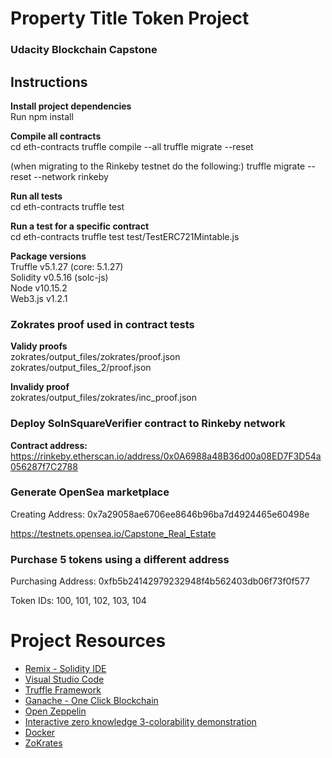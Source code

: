 # Property Title Token Project

### Udacity Blockchain Capstone

## Instructions

**Install project dependencies**  
Run npm install

**Compile all contracts**  
cd eth-contracts
truffle compile --all
truffle migrate --reset

(when migrating to the Rinkeby testnet do the following:)
truffle migrate --reset --network rinkeby

**Run all tests**  
cd eth-contracts
truffle test

**Run a test for a specific contract**  
cd eth-contracts
truffle test test/TestERC721Mintable.js

**Package versions**  
Truffle v5.1.27 (core: 5.1.27)  
Solidity v0.5.16 (solc-js)  
Node v10.15.2  
Web3.js v1.2.1

### Zokrates proof used in contract tests

**Validy proofs**  
zokrates/output_files/zokrates/proof.json  
zokrates/output_files_2/proof.json

**Invalidy proof**  
zokrates/output_files/zokrates/inc_proof.json

### Deploy SolnSquareVerifier contract to Rinkeby network

**Contract address:**
https://rinkeby.etherscan.io/address/0x0A6988a48B36d00a08ED7F3D54a056287f7C2788

### Generate OpenSea marketplace

Creating Address: 0x7a29058ae6706ee8646b96ba7d4924465e60498e

https://testnets.opensea.io/Capstone_Real_Estate

### Purchase 5 tokens using a different address

Purchasing Address: 0xfb5b24142979232948f4b562403db06f73f0f577

Token IDs: 100, 101, 102, 103, 104

# Project Resources

- [Remix - Solidity IDE](https://remix.ethereum.org/)
- [Visual Studio Code](https://code.visualstudio.com/)
- [Truffle Framework](https://truffleframework.com/)
- [Ganache - One Click Blockchain](https://truffleframework.com/ganache)
- [Open Zeppelin ](https://openzeppelin.org/)
- [Interactive zero knowledge 3-colorability demonstration](http://web.mit.edu/~ezyang/Public/graph/svg.html)
- [Docker](https://docs.docker.com/install/)
- [ZoKrates](https://github.com/Zokrates/ZoKrates)
